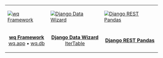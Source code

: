 <table>
<tbody>
<tr>
<td>

[![wq Framework](https://wq.io/images/wq.svg)](https://github.com/wq/wq)

</td>
<td>
      
[![Django Data Wizard](https://django-data-wizard.wq.io/images/django-data-wizard.svg)](https://github.com/wq/django-data-wizard)

</td>
<td>

[![Django REST Pandas](https://django-rest-pandas.wq.io/images/django-rest-pandas.svg)](https://github.com/wq/django-rest-pandas)

</td>
</tr>
<tr>
  <td>
    <p align=center>
      <a href="https://github.com/wq/wq"><strong>wq Framework</strong></a>
      <br>
      <a href="https://github.com/wq/wq.app">wq.app</a>
      &bull;
      <a href="https://github.com/wq/wq.db">wq.db</a>
    </p>
  </td>
  <td>
    <p align=center>
      <a href="https://github.com/wq/django-data-wizard"><strong>Django Data Wizard</strong></a>
      <br>
      <a href="https://github.com/wq/itertable">IterTable</a>
    </p>
  </td>
  <td>
    <p align=center>
      <a href="https://github.com/wq/django-rest-pandas"><strong>Django REST Pandas</strong></a>
    </p>
  </td>
</tr>
</tbody>
</table>
